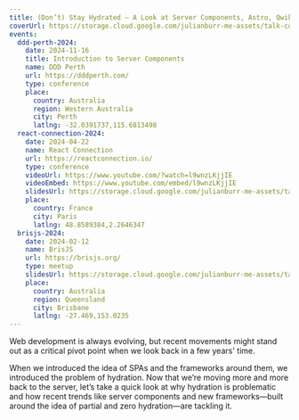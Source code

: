 ```yaml
---
title: (Don’t) Stay Hydrated – A Look at Server Components, Astro, Qwik and Why We Need Them
coverUrl: https://storage.cloud.google.com/julianburr-me-assets/talk-covers/dont-stay-hydrated.png
events:
  ddd-perth-2024:
    date: 2024-11-16
    title: Introduction to Server Components
    name: DDD Perth
    url: https://dddperth.com/
    type: conference
    place:
      country: Australia
      region: Western Australia
      city: Perth
      latlng: -32.0391737,115.6813498
  react-connection-2024:
    date: 2024-04-22
    name: React Connection
    url: https://reactconnection.io/
    type: conference
    videoUrl: https://www.youtube.com/?watch=l9wnzLKjjIE
    videoEmbed: https://www.youtube.com/embed/l9wnzLKjjIE
    slidesUrl: https://storage.cloud.google.com/julianburr-me-assets/talk-slides/dont-stay-hydrated--react-connection-2024.pdf
    place:
      country: France
      city: Paris
      latlng: 48.8589384,2.2646347
  brisjs-2024:
    date: 2024-02-12
    name: BrisJS
    url: https://brisjs.org/
    type: meetup
    slidesUrl: https://storage.cloud.google.com/julianburr-me-assets/talk-slides/dont-stay-hydrated--brisjs-2024.pdf
    place:
      country: Australia
      region: Queensland
      city: Brisbane
      latlng: -27.469,153.0235
---
```


Web development is always evolving, but recent movements might stand out as a critical pivot point when we look back in a few years' time.

When we introduced the idea of SPAs and the frameworks around them, we introduced the problem of hydration. Now that we’re moving more and more back to the server, let’s take a quick look at why hydration is problematic and how recent trends like server components and new frameworks—built around the idea of partial and zero hydration—are tackling it.
